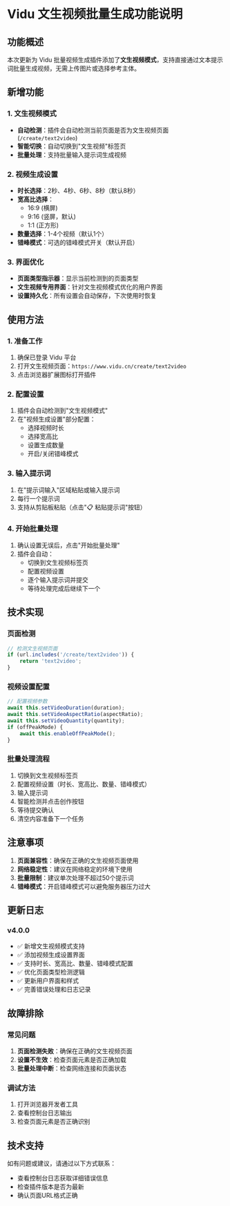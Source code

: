 # Vidu 文生视频批量生成功能说明

## 功能概述

本次更新为 Vidu 批量视频生成插件添加了**文生视频模式**，支持直接通过文本提示词批量生成视频，无需上传图片或选择参考主体。

## 新增功能

### 1. 文生视频模式
- **自动检测**：插件会自动检测当前页面是否为文生视频页面 (`/create/text2video`)
- **智能切换**：自动切换到"文生视频"标签页
- **批量处理**：支持批量输入提示词生成视频

### 2. 视频生成设置
- **时长选择**：2秒、4秒、6秒、8秒（默认8秒）
- **宽高比选择**：
  - 16:9 (横屏)
  - 9:16 (竖屏，默认)
  - 1:1 (正方形)
- **数量选择**：1-4个视频（默认1个）
- **错峰模式**：可选的错峰模式开关（默认开启）

### 3. 界面优化
- **页面类型指示器**：显示当前检测到的页面类型
- **文生视频专用界面**：针对文生视频模式优化的用户界面
- **设置持久化**：所有设置会自动保存，下次使用时恢复

## 使用方法

### 1. 准备工作
1. 确保已登录 Vidu 平台
2. 打开文生视频页面：`https://www.vidu.cn/create/text2video`
3. 点击浏览器扩展图标打开插件

### 2. 配置设置
1. 插件会自动检测到"文生视频模式"
2. 在"视频生成设置"部分配置：
   - 选择视频时长
   - 选择宽高比
   - 设置生成数量
   - 开启/关闭错峰模式

### 3. 输入提示词
1. 在"提示词输入"区域粘贴或输入提示词
2. 每行一个提示词
3. 支持从剪贴板粘贴（点击"📋 粘贴提示词"按钮）

### 4. 开始批量处理
1. 确认设置无误后，点击"开始批量处理"
2. 插件会自动：
   - 切换到文生视频标签页
   - 配置视频设置
   - 逐个输入提示词并提交
   - 等待处理完成后继续下一个

## 技术实现

### 页面检测
```javascript
// 检测文生视频页面
if (url.includes('/create/text2video')) {
    return 'text2video';
}
```

### 视频设置配置
```javascript
// 配置视频参数
await this.setVideoDuration(duration);
await this.setVideoAspectRatio(aspectRatio);
await this.setVideoQuantity(quantity);
if (offPeakMode) {
    await this.enableOffPeakMode();
}
```

### 批量处理流程
1. 切换到文生视频标签页
2. 配置视频设置（时长、宽高比、数量、错峰模式）
3. 输入提示词
4. 智能检测并点击创作按钮
5. 等待提交确认
6. 清空内容准备下一个任务

## 注意事项

1. **页面兼容性**：确保在正确的文生视频页面使用
2. **网络稳定性**：建议在网络稳定的环境下使用
3. **批量限制**：建议单次处理不超过50个提示词
4. **错峰模式**：开启错峰模式可以避免服务器压力过大

## 更新日志

### v4.0.0
- ✅ 新增文生视频模式支持
- ✅ 添加视频生成设置界面
- ✅ 支持时长、宽高比、数量、错峰模式配置
- ✅ 优化页面类型检测逻辑
- ✅ 更新用户界面和样式
- ✅ 完善错误处理和日志记录

## 故障排除

### 常见问题
1. **页面检测失败**：确保在正确的文生视频页面
2. **设置不生效**：检查页面元素是否正确加载
3. **批量处理中断**：检查网络连接和页面状态

### 调试方法
1. 打开浏览器开发者工具
2. 查看控制台日志输出
3. 检查页面元素是否正确识别

## 技术支持

如有问题或建议，请通过以下方式联系：
- 查看控制台日志获取详细错误信息
- 检查插件版本是否为最新
- 确认页面URL格式正确

